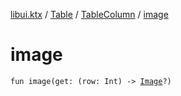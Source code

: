[libui.ktx](../../README.md) / [Table](../README.md) / [TableColumn](README.md) / [image](image.md)

# image

`fun image(get: (row: Int) -> `[`Image`](../../../libui.ktx.draw/-image/README.md)`?)`